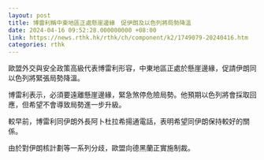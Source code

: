 ```yaml
---
layout: post
title: 博雷利稱中東地區正處懸崖邊緣　促伊朗及以色列將局勢降溫
date: 2024-04-16 09:52:28.000000000 +08:00
link: https://news.rthk.hk/rthk/ch/component/k2/1749079-20240416.htm
categories: rthk
---
```


歐盟外交與安全政策高級代表博雷利形容，中東地區正處於懸崖邊緣，促請伊朗同以色列將緊張局勢降溫。

博雷利表示，必須要遠離懸崖邊緣，緊急煞停危險局勢。他預期以色列將會採取回應，但希望不會導致局勢進一步升級。

較早前，博雷利同伊朗外長阿卜杜拉希揚通電話，表明希望同伊朗保持較好的關係。

由於對伊朗核計劃等一系列分歧，歐盟向德黑蘭正實施制裁。
